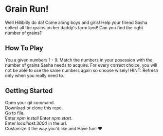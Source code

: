 # Grain Run!
Well Hillibilly do da! Come along boys and girls!
Help your friend Sasha collect all the grains on her daddy's farm land!
Can you find the right number of grains?

## How To Play
You a given numbers 1 - 9.
Match the numbers in your posession with the number of grains Sasha needs to acquire.
For every correct choice, you will not be able to use the same numbers again so choose wisely! 
HINT: Refresh only when you really need to.

## Getting Started

Open your git command.  
Download or clone this repo.    
Go to file.   
Enter *npm install*
Enter *npm start*.   
Enter *localhost:3000* in the url.   
Customize it the way you'd like and Have fun! :heart:
